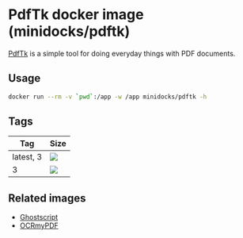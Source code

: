 PdfTk docker image (minidocks/pdftk)
====================================

[PdfTk](https://www.pdflabs.com/tools/pdftk-server/) is a simple tool for doing everyday things with PDF documents.

Usage
-----

```bash
docker run --rm -v `pwd`:/app -w /app minidocks/pdftk -h
```

Tags
----

 Tag       | Size
 --------- | ----
 latest, 3 | [![](https://images.microbadger.com/badges/image/minidocks/pdftk.svg)](https://microbadger.com/images/minidocks/pdftk)
 3         | [![](https://images.microbadger.com/badges/image/minidocks/pdftk:3.svg)](https://microbadger.com/images/minidocks/pdftk:3)

Related images
--------------

- [Ghostscript](https://github.com/minidocks/ghostscript)
- [OCRmyPDF](https://github.com/minidocks/ocrmypdf)
